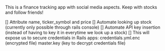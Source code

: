This is a finance tracking app with social media aspects. Keep with stocks and follow friends!

[] Attribute name, ticker_symbol and price
[] Automate looking up stock (currently only possible through rails console)
[] Automate API key insertion (instead of having to key it in everytime we look up a stock)
    [] This will expose us to secure credentials in Rails apps:
        credentials.yml.enc (encrypted file)
        master.key (key to decrypt credentials file)